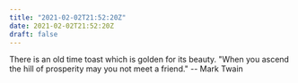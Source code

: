 ```yaml
---
title: "2021-02-02T21:52:20Z"
date: 2021-02-02T21:52:20Z
draft: false
---
```


There is an old time toast which is golden for its beauty.
"When you ascend the hill of prosperity may you not meet a friend."
		-- Mark Twain
